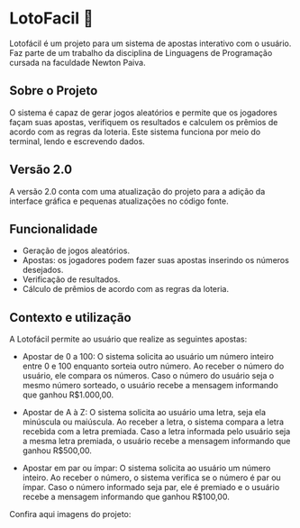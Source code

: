 # LotoFacil 🎰
Lotofácil é um projeto para um sistema de apostas interativo com o usuário. Faz parte de um trabalho da disciplina de Linguagens de Programação cursada na faculdade Newton Paiva.

## Sobre o Projeto
O sistema é capaz de gerar jogos aleatórios e permite que os jogadores façam suas apostas, verifiquem os resultados e calculem os prêmios de acordo com as regras da loteria. Este sistema funciona por meio do terminal, lendo e escrevendo dados.

## Versão 2.0
A versão 2.0 conta com uma atualização do projeto para a adição da interface gráfica e pequenas atualizações no código fonte.

## Funcionalidade
-	Geração de jogos aleatórios.
-	Apostas: os jogadores podem fazer suas apostas inserindo os números desejados.
-	Verificação de resultados.
-	Cálculo de prêmios de acordo com as regras da loteria.

## Contexto e utilização
A Lotofácil permite ao usuário que realize as seguintes apostas: 

- Apostar de 0 a 100:
O sistema solicita ao usuário um número inteiro entre 0 e 100 enquanto sorteia outro número. Ao receber o número do usuário, ele compara os números. Caso o número do usuário seja o mesmo número sorteado, o usuário recebe a mensagem informando que ganhou R$1.000,00.

- Apostar de A à Z:
O sistema solicita ao usuário uma letra, seja ela minúscula ou maiúscula. Ao receber a letra, o sistema compara a letra recebida com a letra premiada. Caso a letra informada pelo usuário seja a mesma letra premiada, o usuário recebe a mensagem informando que ganhou R$500,00.

- Apostar em par ou ímpar: 
O sistema solicita ao usuário um número inteiro. Ao receber o número, o sistema verifica se o número é par ou ímpar. Caso o número informado seja par, ele é premiado e o usuário recebe a mensagem informando que ganhou R$100,00. 

Confira aqui imagens do projeto: 


